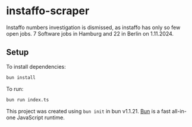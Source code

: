 # instaffo-scraper

Instaffo numbers investigation is dismissed, as instaffo has only so few open jobs. 7 Software
jobs in Hamburg and 22 in Berlin on 1.11.2024.


## Setup

To install dependencies:

```bash
bun install
```

To run:

```bash
bun run index.ts
```

This project was created using `bun init` in bun v1.1.21. [Bun](https://bun.sh) is a fast all-in-one JavaScript runtime.
